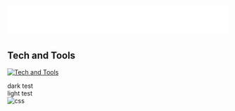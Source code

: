 <h1 align="center">
  <img src="https://raw.githubusercontent.com/jakobud/jakobud/master/name.svg" alt="Jake Wilson" />
</h1>

## Tech and Tools
[![Tech and Tools](https://skillicons.dev/icons?i=js,ts,html,sass,css,tailwind,nodejs,express,jest,react,svelte,d3,electron,php,laravel,git,github,bitbucket,nginx,mysql,mongodb,vscode,postman)](https://skillicons.dev)

<div class="dark">dark test</div>
<div class="light">light test</div>

<img src="https://raw.githubusercontent.com/jakobud/jakobud/master/css.svg" alt="css" />